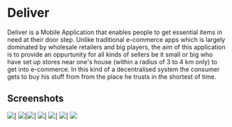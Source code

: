 # Deliver
Deliver is a Mobile Application that enables people to get essential items in need at their door step.
Unlike traditional e-commerce apps which is largely dominated by wholesale retailers and big players,
the aim of this application is to provide an oppurtunity for all kinds of sellers be it small or big who 
have set up stores near one's house (within a radius of 3 to 4 km only) to get into e-commerce.
In this kind of a decentralised system the consumer gets to buy his stuff from 
from the place he trusts in the shortest of time.


## Screenshots

![](https://github.com/bhushangy/delivR/blob/Initial_Setup/delivr/attachments/Screenshot_20200911-235226_delivr.png)|
![](https://github.com/bhushangy/delivR/blob/Initial_Setup/delivr/attachments/Screenshot_20200911-235233_delivr.png)|![](https://github.com/bhushangy/delivR/blob/Initial_Setup/delivr/attachments/Screenshot_20200911-235242_delivr.png)|
![](https://github.com/bhushangy/delivR/blob/Initial_Setup/delivr/attachments/Screenshot_20200911-235350_delivr.png)|
![](https://github.com/bhushangy/delivR/blob/Initial_Setup/delivr/attachments/Screenshot_20200911-235401_delivr.png)|
![](https://github.com/bhushangy/delivR/blob/Initial_Setup/delivr/attachments/Screenshot_20200911-235409_delivr.png)|
![](https://github.com/bhushangy/delivR/blob/Initial_Setup/delivr/attachments/Screenshot_20200911-235417_delivr.png)

